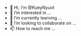 - 👋 Hi, I’m @KueyNyuot
- 👀 I’m interested in ...
- 🌱 I’m currently learning ...
- 💞️ I’m looking to collaborate on ...
- 📫 How to reach me ...

<!---
KueyNyuot/KueyNyuot is a ✨ special ✨ repository because its `README.md` (this file) appears on your GitHub profile.
You can click the Preview link to take a look at your changes.
--->

